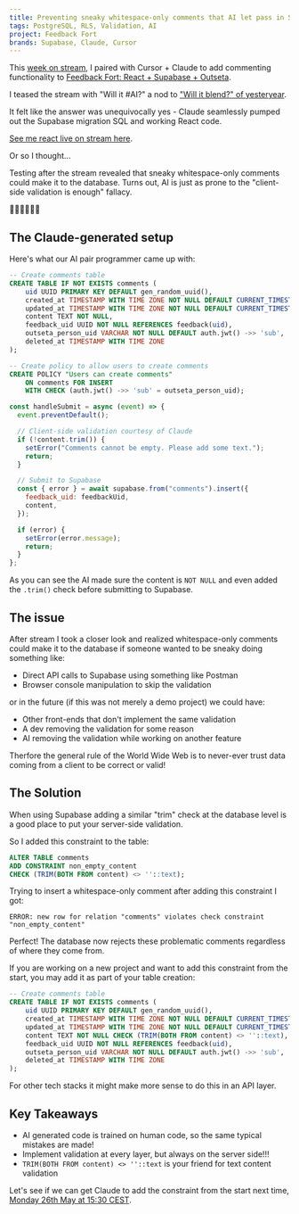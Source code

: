 ```yaml
---
title: Preventing sneaky whitespace-only comments that AI let pass in Supabase
tags: PostgreSQL, RLS, Validation, AI
project: Feedback Fort
brands: Supabase, Claude, Cursor
---
```


This [week on stream](https://www.youtube.com/live/FY8b3kgFUVk), I paired with Cursor + Claude to add commenting functionality to [Feedback Fort: React + Supabase + Outseta](https://outseta-supabase-react-feedback-fort.netlify.app/).

I teased the stream with "Will it #AI?" a nod to ["Will it blend?" of yesteryear](https://youtu.be/lAl28d6tbko).

It felt like the answer was unequivocally yes - Claude seamlessly pumped out the Supabase migration SQL and working React code.

[See me react live on stream here](https://www.youtube.com/live/FY8b3kgFUVk).

Or so I thought...

Testing after the stream revealed that sneaky whitespace-only comments could make it to the database. Turns out, AI is just as prone to the "client-side validation is enough" fallacy.

🤦‍♀️🤦‍♀️🤦‍♀️

## The Claude-generated setup

Here's what our AI pair programmer came up with:

```sql
-- Create comments table
CREATE TABLE IF NOT EXISTS comments (
    uid UUID PRIMARY KEY DEFAULT gen_random_uuid(),
    created_at TIMESTAMP WITH TIME ZONE NOT NULL DEFAULT CURRENT_TIMESTAMP,
    updated_at TIMESTAMP WITH TIME ZONE NOT NULL DEFAULT CURRENT_TIMESTAMP,
    content TEXT NOT NULL,
    feedback_uid UUID NOT NULL REFERENCES feedback(uid),
    outseta_person_uid VARCHAR NOT NULL DEFAULT auth.jwt() ->> 'sub',
    deleted_at TIMESTAMP WITH TIME ZONE
);

-- Create policy to allow users to create comments
CREATE POLICY "Users can create comments"
    ON comments FOR INSERT
    WITH CHECK (auth.jwt() ->> 'sub' = outseta_person_uid);
```

```jsx
const handleSubmit = async (event) => {
  event.preventDefault();

  // Client-side validation courtesy of Claude
  if (!content.trim()) {
    setError("Comments cannot be empty. Please add some text.");
    return;
  }

  // Submit to Supabase
  const { error } = await supabase.from("comments").insert({
    feedback_uid: feedbackUid,
    content,
  });

  if (error) {
    setError(error.message);
    return;
  }
};
```

As you can see the AI made sure the content is `NOT NULL` and even added the `.trim()` check before submitting to Supabase.

## The issue

After stream I took a closer look and realized whitespace-only comments could make it to the database if someone wanted to be sneaky doing something like:

- Direct API calls to Supabase using something like Postman
- Browser console manipulation to skip the validation

or in the future (if this was not merely a demo project) we could have:

- Other front-ends that don't implement the same validation
- A dev removing the validation for some reason
- AI removing the validation while working on another feature

Therfore the general rule of the World Wide Web is to never-ever trust data coming from a client to be correct or valid!

## The Solution

When using Supabase adding a similar "trim" check at the database level is a good place to put your server-side validation.

So I added this constraint to the table:

```sql
ALTER TABLE comments
ADD CONSTRAINT non_empty_content
CHECK (TRIM(BOTH FROM content) <> ''::text);
```

Trying to insert a whitespace-only comment after adding this constraint I got:

```
ERROR: new row for relation "comments" violates check constraint "non_empty_content"
```

Perfect! The database now rejects these problematic comments regardless of where they come from.

If you are working on a new project and want to add this constraint from the start, you may add it as part of your table creation:

```sql
-- Create comments table
CREATE TABLE IF NOT EXISTS comments (
    uid UUID PRIMARY KEY DEFAULT gen_random_uuid(),
    created_at TIMESTAMP WITH TIME ZONE NOT NULL DEFAULT CURRENT_TIMESTAMP,
    updated_at TIMESTAMP WITH TIME ZONE NOT NULL DEFAULT CURRENT_TIMESTAMP,
    content TEXT NOT NULL CHECK (TRIM(BOTH FROM content) <> ''::text),
    feedback_uid UUID NOT NULL REFERENCES feedback(uid),
    outseta_person_uid VARCHAR NOT NULL DEFAULT auth.jwt() ->> 'sub',
    deleted_at TIMESTAMP WITH TIME ZONE
);
```

For other tech stacks it might make more sense to do this in an API layer.

## Key Takeaways

- AI generated code is trained on human code, so the same typical mistakes are made!
- Implement validation at every layer, but always on the server side!!!
- `TRIM(BOTH FROM content) <> ''::text` is your friend for text content validation

Let's see if we can get Claude to add the constraint from the start next time, [Monday 26th May at 15:30 CEST](https://www.youtube.com/@QueenRaae/live).
